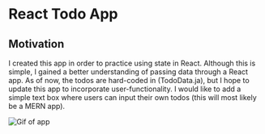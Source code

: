 # React Todo App

## Motivation
I created this app in order to practice using state in React. Although this is simple, I gained a better understanding of passing data through a React app. As of now, the todos are hard-coded in (TodoData.ja), but I hope to update this app to incorporate user-functionality. I would like to add a simple text box where users can input their own todos (this will most likely be a MERN app). 

![Gif of app](https://i.gyazo.com/01975a944b7c7be54ff05d797f5b0d4e.gif)

